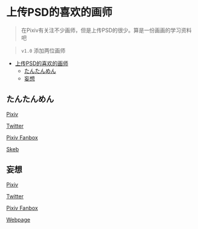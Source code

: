 # 上传PSD的喜欢的画师

> 在Pixiv有关注不少画师，但是上传PSD的很少。算是一份画画的学习资料吧

> `v1.0` 添加两位画师

- [上传PSD的喜欢的画师](#上传psd的喜欢的画师)
  - [たんたんめん](#たんたんめん)
  - [妄想](#妄想)

## たんたんめん

[Pixiv](https://www.pixiv.net/en/users/188106)

[Twitter](https://twitter.com/km170)

[Pixiv Fanbox](km170.fanbox.cc)

[Skeb](skeb.jp/@km170)

## 妄想

[Pixiv](https://www.pixiv.net/en/users/5852420)

[Twitter](https://twitter.com/m_o_s_o)

[Pixiv Fanbox](https://moso.fanbox.cc)

[Webpage](http://mtp.yu-yake.com)
